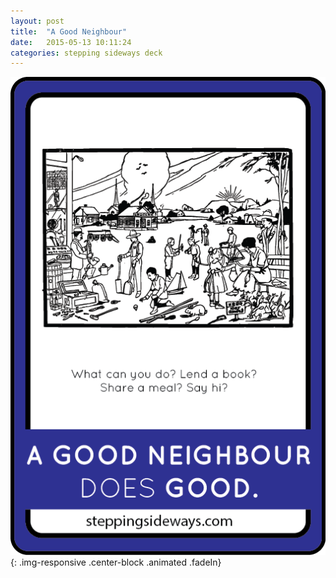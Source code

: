 ```yaml
---
layout: post
title:  "A Good Neighbour"
date:   2015-05-13 10:11:24
categories: stepping sideways deck
---
```

![A Good Neighbour Does Good: What can you do? Lend a book? Share a meal? Say hi?](https://github.com/steppingsideways/steppingsideways.github.io/blob/master/images/Medium_Sized_Images/a_good_neighbor.png?raw=true){: .img-responsive .center-block .animated .fadeIn}